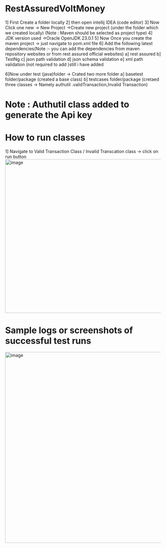 # RestAssuredVoltMoney
1]  First Create a folder locally
2]  then open intellij IDEA (code editor) 
3]  Now Click one new -> New Project ->Create new project (under the folder which we created locally) (Note : Maven should be selected as project type)
4] JDK version used ->Oracle OpenJDK 23.0.1
5] Now Once you create the maven project -> just navigate to pom.xml file 
6] Add the following latest dependencies(Note :- you can add the dependencies from maven repository websites or from rest assured official websites)
   a] rest assured 
   b] TestNg 
   c] json path validation 
   d] json schema validation 
   e]  xml path validation (not required to add )still i have added 

  6]Now under test (java)folder -> Crated two more folder 
  a]  basetest folder/package (created a base class)
  b] testcases folder/package (cretaed three classes -> Namely authutil .validTransaction,Invalid Transaction)
  # Note : Authutil class added to generate the Api key 




# How to run classes 

1] Navigate to Valid Transaction Class / Invalid Transcation class -> click on run button 
<img width="898" height="497" alt="image" src="https://github.com/user-attachments/assets/453bc76d-6e9a-4df4-b6e3-cf5213fb674f" />



# Sample logs or screenshots of successful test runs

<img width="702" height="617" alt="image" src="https://github.com/user-attachments/assets/f79f1292-8138-4d19-bc56-b82e41ea3721" />










  
    
   
   
    
